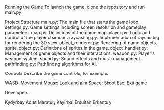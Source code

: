 Running the Game
To launch the game, clone the repository and run main.py:

Project Structure
main.py: The main file that starts the game loop.
settings.py: Game settings including screen resolution and gameplay parameters.
map.py: Definitions of the game map.
player.py: Logic and control of the player character.
raycasting.py: Implementation of raycasting for rendering the 3D view.
object_renderer.py: Rendering of game objects.
sprite_object.py: Definitions of sprites in the game.
object_handler.py: Management of game objects and their interactions.
weapon.py: Player's weapon system.
sound.py: Sound effects and music management.
pathfinding.py: Pathfinding algorithms for AI.


Controls
Describe the game controls, for example:

WASD: Movement
Mouse: Look and aim
Space: Shoot
Esc: Exit game

Developers

Kydyrbay Adiet Maratuly 
Kayirbai Ersultan Erkantuly
